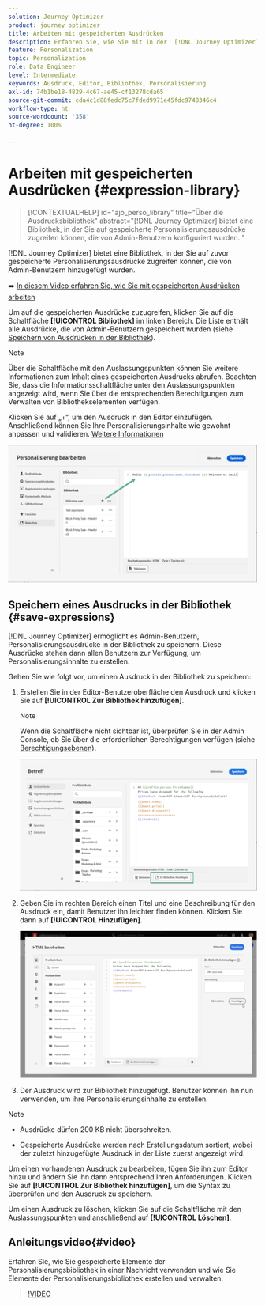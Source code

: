 ```yaml
---
solution: Journey Optimizer
product: journey optimizer
title: Arbeiten mit gespeicherten Ausdrücken
description: Erfahren Sie, wie Sie mit in der  [!DNL Journey Optimizer] -Bibliothek gespeicherten Ausdrücken arbeiten.
feature: Personalization
topic: Personalization
role: Data Engineer
level: Intermediate
keywords: Ausdruck, Editor, Bibliothek, Personalisierung
exl-id: 74b1be18-4829-4c67-ae45-cf13278cda65
source-git-commit: cda4c1d88fedc75c7fded9971e45fdc9740346c4
workflow-type: ht
source-wordcount: '358'
ht-degree: 100%

---
```


# Arbeiten mit gespeicherten Ausdrücken {#expression-library}

>[!CONTEXTUALHELP]
>id="ajo_perso_library"
>title="Über die Ausdrucksbibliothek"
>abstract="[!DNL Journey Optimizer] bietet eine Bibliothek, in der Sie auf gespeicherte Personalisierungsausdrücke zugreifen können, die von Admin-Benutzern konfiguriert wurden. "

[!DNL Journey Optimizer] bietet eine Bibliothek, in der Sie auf zuvor gespeicherte Personalisierungsausdrücke zugreifen können, die von Admin-Benutzern hinzugefügt wurden.

➡️ [In diesem Video erfahren Sie, wie Sie mit gespeicherten Ausdrücken arbeiten](#video-preview)

Um auf die gespeicherten Ausdrücke zuzugreifen, klicken Sie auf die Schaltfläche **[!UICONTROL Bibliothek]** im linken Bereich. Die Liste enthält alle Ausdrücke, die von Admin-Benutzern gespeichert wurden (siehe [Speichern von Ausdrücken in der Bibliothek](#save-expressions)).

>[!NOTE]
>
>Über die Schaltfläche mit den Auslassungspunkten können Sie weitere Informationen zum Inhalt eines gespeicherten Ausdrucks abrufen. Beachten Sie, dass die Informationsschaltfläche unter den Auslassungspunkten angezeigt wird, wenn Sie über die entsprechenden Berechtigungen zum Verwalten von Bibliothekselementen verfügen.

Klicken Sie auf „+“, um den Ausdruck in den Editor einzufügen. Anschließend können Sie Ihre Personalisierungsinhalte wie gewohnt anpassen und validieren. [Weitere Informationen](../personalization/personalization-build-expressions.md)

![](assets/library-add.png)

## Speichern eines Ausdrucks in der Bibliothek {#save-expressions}

[!DNL Journey Optimizer] ermöglicht es Admin-Benutzern, Personalisierungsausdrücke in der Bibliothek zu speichern. Diese Ausdrücke stehen dann allen Benutzern zur Verfügung, um Personalisierungsinhalte zu erstellen.

Gehen Sie wie folgt vor, um einen Ausdruck in der Bibliothek zu speichern:

1. Erstellen Sie in der Editor-Benutzeroberfläche den Ausdruck und klicken Sie auf **[!UICONTROL Zur Bibliothek hinzufügen]**.

   >[!NOTE]
   >
   >Wenn die Schaltfläche nicht sichtbar ist, überprüfen Sie in der Admin Console, ob Sie über die erforderlichen Berechtigungen verfügen (siehe [Berechtigungsebenen](../administration/high-low-permissions.md)).

   ![](assets/library-save.png)

1. Geben Sie im rechten Bereich einen Titel und eine Beschreibung für den Ausdruck ein, damit Benutzer ihn leichter finden können. Klicken Sie dann auf **[!UICONTROL Hinzufügen]**.

   ![](assets/add-expression.png)

1. Der Ausdruck wird zur Bibliothek hinzugefügt. Benutzer können ihn nun verwenden, um ihre Personalisierungsinhalte zu erstellen.


>[!NOTE]
>
>* Ausdrücke dürfen 200 KB nicht überschreiten.
>
>* Gespeicherte Ausdrücke werden nach Erstellungsdatum sortiert, wobei der zuletzt hinzugefügte Ausdruck in der Liste zuerst angezeigt wird.



Um einen vorhandenen Ausdruck zu bearbeiten, fügen Sie ihn zum Editor hinzu und ändern Sie ihn dann entsprechend Ihren Anforderungen. Klicken Sie auf **[!UICONTROL Zur Bibliothek hinzufügen]**, um die Syntax zu überprüfen und den Ausdruck zu speichern.

Um einen Ausdruck zu löschen, klicken Sie auf die Schaltfläche mit den Auslassungspunkten und anschließend auf **[!UICONTROL Löschen]**.

## Anleitungsvideo{#video}

Erfahren Sie, wie Sie gespeicherte Elemente der Personalisierungsbibliothek in einer Nachricht verwenden und wie Sie Elemente der Personalisierungsbibliothek erstellen und verwalten.

>[!VIDEO](https://video.tv.adobe.com/v/340941?quality=12)

